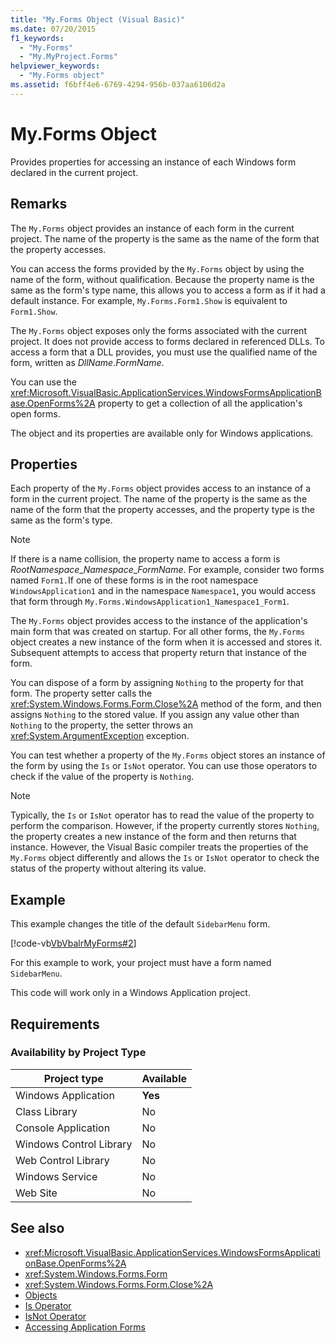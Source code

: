 ```yaml
---
title: "My.Forms Object (Visual Basic)"
ms.date: 07/20/2015
f1_keywords: 
  - "My.Forms"
  - "My.MyProject.Forms"
helpviewer_keywords: 
  - "My.Forms object"
ms.assetid: f6bff4e6-6769-4294-956b-037aa6106d2a
---
```

# My.Forms Object
Provides properties for accessing an instance of each Windows form declared in the current project.  
  
## Remarks  
 The `My.Forms` object provides an instance of each form in the current project. The name of the property is the same as the name of the form that the property accesses.   
  
 You can access the forms provided by the `My.Forms` object by using the name of the form, without qualification. Because the property name is the same as the form's type name, this allows you to access a form as if it had a default instance. For example, `My.Forms.Form1.Show` is equivalent to `Form1.Show`.  
  
 The `My.Forms` object exposes only the forms associated with the current project. It does not provide access to forms declared in referenced DLLs. To access a form that a DLL provides, you must use the qualified name of the form, written as *DllName*.*FormName*.  
  
 You can use the <xref:Microsoft.VisualBasic.ApplicationServices.WindowsFormsApplicationBase.OpenForms%2A> property to get a collection of all the application's open forms.  
  
 The object and its properties are available only for Windows applications.  
  
## Properties  
 Each property of the `My.Forms` object provides access to an instance of a form in the current project. The name of the property is the same as the name of the form that the property accesses, and the property type is the same as the form's type.  
  
> [!NOTE]
>  If there is a name collision, the property name to access a form is *RootNamespace*_*Namespace*\_*FormName*. For example, consider two forms named `Form1.`If one of these forms is in the root namespace `WindowsApplication1` and in the namespace `Namespace1`, you would access that form through `My.Forms.WindowsApplication1_Namespace1_Form1`.  
  
 The `My.Forms` object provides access to the instance of the application's main form that was created on startup. For all other forms, the `My.Forms` object creates a new instance of the form when it is accessed and stores it. Subsequent attempts to access that property return that instance of the form.  
  
 You can dispose of a form by assigning `Nothing` to the property for that form. The property setter calls the <xref:System.Windows.Forms.Form.Close%2A> method of the form, and then assigns `Nothing` to the stored value. If you assign any value other than `Nothing` to the property, the setter throws an <xref:System.ArgumentException> exception.  
  
 You can test whether a property of the `My.Forms` object stores an instance of the form by using the `Is` or `IsNot` operator. You can use those operators to check if the value of the property is `Nothing`.  
  
> [!NOTE]
>  Typically, the `Is` or `IsNot` operator has to read the value of the property to perform the comparison. However, if the property currently stores `Nothing`, the property creates a new instance of the form and then returns that instance. However, the Visual Basic compiler treats the properties of the `My.Forms` object differently and allows the `Is` or `IsNot` operator to check the status of the property without altering its value.  
  
## Example  
 This example changes the title of the default `SidebarMenu` form.  
  
 [!code-vb[VbVbalrMyForms#2](~/samples/snippets/visualbasic/VS_Snippets_VBCSharp/VbVbalrMyForms/VB/Class1.vb#2)]  
  
 For this example to work, your project must have a form named `SidebarMenu`.  
  
 This code will work only in a Windows Application project.  
  
## Requirements  
  
### Availability by Project Type  
  
|Project type|Available|  
|---|---|  
|Windows Application|**Yes**|  
|Class Library|No|  
|Console Application|No|  
|Windows Control Library|No|  
|Web Control Library|No|  
|Windows Service|No|  
|Web Site|No|  
  
## See also
- <xref:Microsoft.VisualBasic.ApplicationServices.WindowsFormsApplicationBase.OpenForms%2A>
- <xref:System.Windows.Forms.Form>
- <xref:System.Windows.Forms.Form.Close%2A>
- [Objects](../../../visual-basic/language-reference/objects/index.md)
- [Is Operator](../../../visual-basic/language-reference/operators/is-operator.md)
- [IsNot Operator](../../../visual-basic/language-reference/operators/isnot-operator.md)
- [Accessing Application Forms](../../../visual-basic/developing-apps/programming/accessing-application-forms.md)
